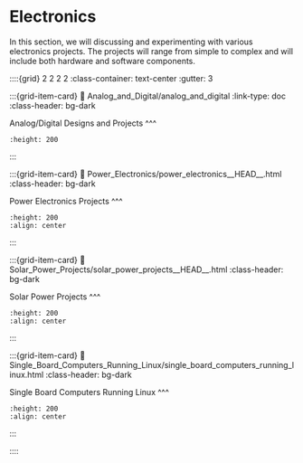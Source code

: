 # Electronics

In this section, we will discussing and experimenting with various electronics projects. The projects will range from simple to complex and will include both hardware and software components. 

::::{grid} 2 2 2 2
:class-container: text-center
:gutter: 3

:::{grid-item-card}
:link: Analog_and_Digital/analog_and_digital
:link-type: doc
:class-header: bg-dark

Analog/Digital Designs and Projects
^^^
```{image} images/Analog_Digital_Designs/howland.jpg
:height: 200
```
:::

:::{grid-item-card}
:link: Power_Electronics/power_electronics__HEAD__.html
:class-header: bg-dark

Power Electronics Projects
^^^
```{image} images/Power_Electronics/LTC3891_sim.jpeg
:height: 200
:align: center
```
:::

:::{grid-item-card}
:link: Solar_Power_Projects/solar_power_projects__HEAD__.html
:class-header: bg-dark

Solar Power Projects
^^^
```{image} images/Solar_Power_Projects/dual_diode_box2.jpg
:height: 200
:align: center
```
:::

:::{grid-item-card}
:link: Single_Board_Computers_Running_Linux/single_board_computers_running_linux.html
:class-header: bg-dark

Single Board Computers Running Linux
^^^
```{image} images/Single_Board_Computers_Running_Linux/cubietruck1.jpg
:height: 200
:align: center
```
:::

::::